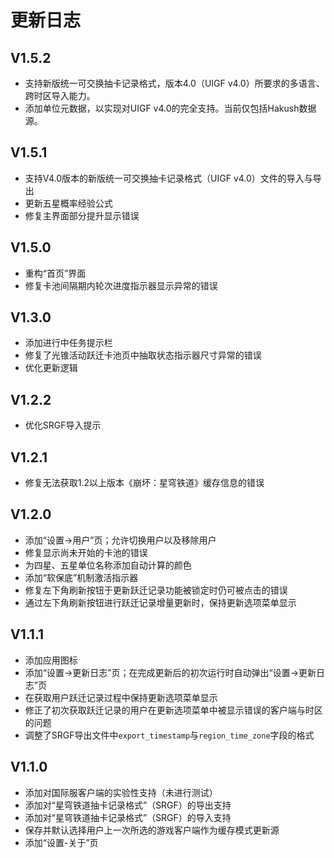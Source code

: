 # 更新日志

## V1.5.2

- 支持新版统一可交换抽卡记录格式，版本4.0（UIGF v4.0）所要求的多语言、跨时区导入能力。
- 添加单位元数据，以实现对UIGF v4.0的完全支持。当前仅包括Hakush数据源。

## V1.5.1

- 支持V4.0版本的新版统一可交换抽卡记录格式（UIGF v4.0）文件的导入与导出
- 更新五星概率经验公式
- 修复主界面部分提升显示错误

## V1.5.0

- 重构“首页”界面
- 修复卡池间隔期内轮次进度指示器显示异常的错误

## V1.3.0

- 添加进行中任务提示栏
- 修复了光锥活动跃迁卡池页中抽取状态指示器尺寸异常的错误
- 优化更新逻辑

## V1.2.2

- 优化SRGF导入提示

## V1.2.1

- 修复无法获取1.2以上版本《崩坏：星穹铁道》缓存信息的错误

## V1.2.0

- 添加“设置->用户”页；允许切换用户以及移除用户
- 修复显示尚未开始的卡池的错误
- 为四星、五星单位名称添加自动计算的颜色
- 添加“软保底”机制激活指示器
- 修复左下角刷新按钮于更新跃迁记录功能被锁定时仍可被点击的错误
- 通过左下角刷新按钮进行跃迁记录增量更新时，保持更新选项菜单显示

## V1.1.1

- 添加应用图标
- 添加“设置->更新日志”页；在完成更新后的初次运行时自动弹出“设置->更新日志”页
- 在获取用户跃迁记录过程中保持更新选项菜单显示
- 修正了初次获取跃迁记录的用户在更新选项菜单中被显示错误的客户端与时区的问题
- 调整了SRGF导出文件中`export_timestamp`与`region_time_zone`字段的格式

## V1.1.0

- 添加对国际服客户端的实验性支持（未进行测试）
- 添加对“星穹铁道抽卡记录格式”（SRGF）的导出支持
- 添加对“星穹铁道抽卡记录格式”（SRGF）的导入支持
- 保存并默认选择用户上一次所选的游戏客户端作为缓存模式更新源
- 添加“设置-关于”页

